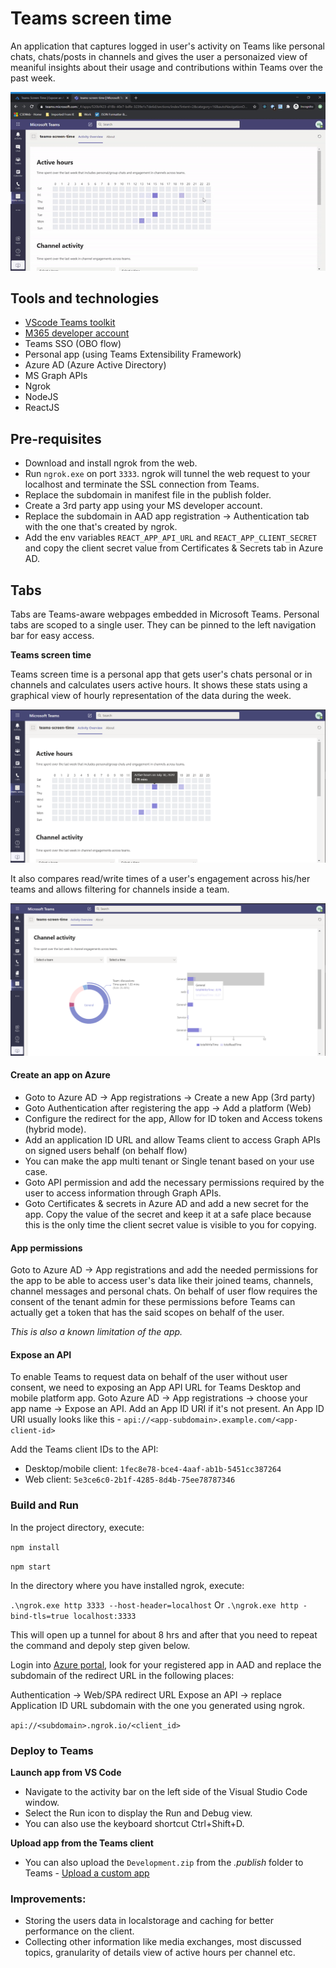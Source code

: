# Teams screen time

An application that captures logged in user's activity on Teams like personal chats, chats/posts in channels and gives the user a personaized view of meaniful insights about their usage and contributions within Teams over the past week.

![Giff showing active hours!](https://raw.githubusercontent.com/bansalrachita/teams-screen-time/master/public/images/ezgif.com-video-to-gif.gif?token=ACM7R7U3OE2SHNZBCAQQ7PC7EUSDS 'Active Hours')

## Tools and technologies

- [VScode Teams toolkit](https://marketplace.visualstudio.com/items?itemName=TeamsDevApp.ms-teams-vscode-extension)
- [M365 developer account](https://docs.microsoft.com/en-us/microsoftteams/platform/concepts/build-and-test/prepare-your-o365-tenant)
- Teams SSO (OBO flow)
- Personal app (using Teams Extensibility Framework)
- Azure AD (Azure Active Directory)
- MS Graph APIs
- Ngrok
- NodeJS
- ReactJS

## Pre-requisites

- Download and install ngrok from the web.
- Run `ngrok.exe` on port `3333`. ngrok will tunnel the web request to your localhost and terminate the SSL connection from Teams.
- Replace the subdomain in manifest file in the publish folder.
- Create a 3rd party app using your MS developer account.
- Replace the subdomain in AAD app registration -> Authentication tab with the one that's created by ngrok.
- Add the env variables `REACT_APP_API_URL` and `REACT_APP_CLIENT_SECRET` and copy the client secret value from Certificates & Secrets tab in Azure AD.

## Tabs

Tabs are Teams-aware webpages embedded in Microsoft Teams. Personal tabs are scoped to a single user. They can be pinned to the left navigation bar for easy access.

**Teams screen time**

Teams screen time is a personal app that gets user's chats personal or in channels and calculates users active hours. It shows these stats using a graphical view of hourly representation of the data during the week.

![Image showing active hours!](https://raw.githubusercontent.com/bansalrachita/teams-screen-time/master/public/images/teams-screen-time.png?token=ACM7R7XPOGMCPLY3ANFPNQK7EUSEW 'Active Hours')

It also compares read/write times of a user's engagement across his/her teams and allows filtering for channels inside a team.

![Image showing channel activity!](https://raw.githubusercontent.com/bansalrachita/teams-screen-time/master/public/images/teams-screen-time-2.png?token=ACM7R7U4WDJLIZBCEY6QBMC7EUSEC 'Image showing channel activity')

#### Create an app on Azure

- Goto to Azure AD -> App registrations -> Create a new App (3rd party)
- Goto Authentication after registering the app -> Add a platform (Web)
- Configure the redirect for the app, Allow for ID token and Access tokens (hybrid mode).
- Add an application ID URL and allow Teams client to access Graph APIs on signed users behalf (on behalf flow)
- You can make the app multi tenant or Single tenant based on your use case.
- Goto API permission and add the necessary permissions required by the user to access information through Graph APIs.
- Goto Certificates & secrets in Azure AD and add a new secret for the app. Copy the value of the secret and keep it at a safe place because this is the only time the client secret value is visible to you for copying.

#### App permissions

Goto to Azure AD -> App registrations and add the needed permissions for the app to be able to access user's data like their joined teams, channels, channel messages and personal chats. On behalf of user flow requires the consent of the tenant admin for these permissions before Teams can actually get a token that has the said scopes on behalf of the user.

_This is also a known limitation of the app._

#### Expose an API

To enable Teams to request data on behalf of the user without user consent, we need to exposing an App API URL for Teams Desktop and mobile platform app.
Goto Azure AD -> App registrations -> choose your app name -> Expose an API.
Add an App ID URI if it's not present. An App ID URI usually looks like this - `api://<app-subdomain>.example.com/<app-client-id>`

Add the Teams client IDs to the API:

- Desktop/mobile client: `1fec8e78-bce4-4aaf-ab1b-5451cc387264`
- Web client: `5e3ce6c0-2b1f-4285-8d4b-75ee78787346`

### Build and Run

In the project directory, execute:

`npm install`

`npm start`

In the directory where you have installed ngrok, execute:

`.\ngrok.exe http 3333 --host-header=localhost`
Or
`.\ngrok.exe http -bind-tls=true localhost:3333`

This will open up a tunnel for about 8 hrs and after that you need to repeat the command and depoly step given below.

Login into [Azure portal](https://portal.azure.com), look for your registered app in AAD and
replace the subdomain of the redirect URL in the following places:

Authentication -> Web/SPA redirect URL
Expose an API -> replace Application ID URL subdomain with the one you generated using ngrok.

`api://<subdomain>.ngrok.io/<client_id>`

### Deploy to Teams

**Launch app from VS Code**

- Navigate to the activity bar on the left side of the Visual Studio Code window.
- Select the Run icon to display the Run and Debug view.
- You can also use the keyboard shortcut Ctrl+Shift+D.

**Upload app from the Teams client**

- You can also upload the `Development.zip` from the _.publish_ folder to Teams - [Upload a custom app](https://aka.ms/teams-toolkit-uploadapp)

### Improvements:

- Storing the users data in localstorage and caching for better performance on the client.
- Collecting other information like media exchanges, most discussed topics, granularity of details view of active hours per channel etc.
